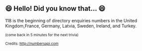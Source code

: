 ## :smile: Hello! Did you know that... :smile:
118 is the beginning of directory enquiries numbers in the United Kingdom,France, Germany, Latvia, Sweden, Ireland, and Turkey.

<sup>(come back in 5 minutes for the next trivia)</sup>


<sup>Credits: http://numbersapi.com</sup>
